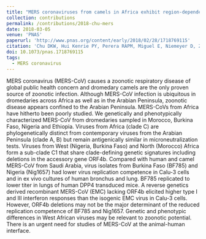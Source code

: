 ```yaml
---
title: "MERS coronaviruses from camels in Africa exhibit region-dependent genetic diversity"
collection: contributions
permalink: /contributions/2018-chu-mers
date: 2018-03-05
venue: 'PNAS'
paperurl: 'http://www.pnas.org/content/early/2018/02/28/1718769115'
citation: 'Chu DKW, Hui Kenrie PY, Perera RAPM, Miguel E, Niemeyer D, Zhao J, Channappanavar R, <b>Dudas G</b>, Oladipo JO, Traoré A, Fassi-Fihri O, Ali A, Demissie GF, Muth D, Chan MCW, Nicholls JM, Meyerholz DK, Kuranga SA, Mamo G, Zhou Z, So RTY, Hemida MG, Webby RJ, Roger F, Rambaut A, Poon LLM, Perlman S, Drosten C, Chevalier V, Peiris M, 2018. &quot;MERS coronaviruses from camels in Africa exhibit region-dependent genetic diversity&quot;. <i>PNAS</i>'
doi: 10.1073/pnas.1718769115
tags:
  - MERS coronavirus
---
```


MERS coronavirus (MERS-CoV) causes a zoonotic respiratory disease of global public health concern and dromedary camels are the only proven source of zoonotic infection.
Although MERS-CoV infection is ubiquitous in dromedaries across Africa as well as in the Arabian Peninsula, zoonotic disease appears confined to the Arabian Peninsula.
MERS-CoVs from Africa have hitherto been poorly studied.
We genetically and phenotypically characterized MERS-CoV from dromedaries sampled in Morocco, Burkina Faso, Nigeria and Ethiopia.
Viruses from Africa (clade C) are phylogenetically distinct from contemporary viruses from the Arabian Peninsula (clade A, B) but remain antigenically similar in microneutralization tests.
Viruses from West (Nigeria, Burkina Faso) and North (Morocco) Africa form a sub-clade C1 that share clade-defining genetic signatures including deletions in the accessory gene ORF4b.
Compared with human and camel MERS-CoV from Saudi Arabia, virus isolates from Burkina Faso (BF785) and Nigeria (Nig1657) had lower virus replication competence in Calu-3 cells and in ex vivo cultures of human bronchus and lung.
BF785 replicated to lower titer in lungs of human DPP4 transduced mice.
A reverse genetics derived recombinant MERS-CoV (EMC) lacking ORF4b elicited higher type I and III interferon responses than the isogenic EMC virus in Calu-3 cells.
However, ORF4b deletions may not be the major determinant of the reduced replication competence of BF785 and Nig1657.
Genetic and phenotypic differences in West African viruses may be relevant to zoonotic potential.
There is an urgent need for studies of MERS-CoV at the animal-human interface.
